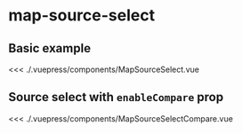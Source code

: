 # map-source-select

## Basic example
<example file="MapSourceSelect.vue" />

<<< ./.vuepress/components/MapSourceSelect.vue

## Source select with `enableCompare` prop
<example file="MapSourceSelectCompare.vue" />

<<< ./.vuepress/components/MapSourceSelectCompare.vue

<!-- ## Source select with vector layer
<example file="MapSourceSelectVector.vue" />

<<< ./.vuepress/components/MapSourceSelectVector.vue -->